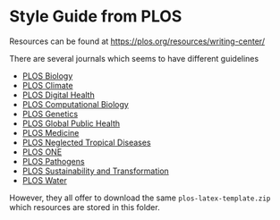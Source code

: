 # Style Guide from PLOS

Resources can be found at <https://plos.org/resources/writing-center/>

There are several journals which seems to have different guidelines

 - [PLOS Biology](https://journals.plos.org/plosbiology/s/submission-guidelines) 
 - [PLOS Climate](https://journals.plos.org/climate/s/submission-guidelines)
 - [PLOS Digital Health](https://journals.plos.org/digitalhealth/s/submission-guidelines)
 - [PLOS Computational Biology](https://journals.plos.org/ploscompbiol/s/submission-guidelines)
 - [PLOS Genetics](https://journals.plos.org/plosgenetics/s/submission-guidelines)
 - [PLOS Global Public Health](https://journals.plos.org/globalpublichealth/s/submission-guidelines)
 - [PLOS Medicine](https://journals.plos.org/plosmedicine/s/submission-guidelines)
 - [PLOS Neglected Tropical Diseases](https://journals.plos.org/plosntds/s/submission-guidelines)
 - [PLOS ONE](https://journals.plos.org/plosone/s/submission-guidelines)
 - [PLOS Pathogens](https://journals.plos.org/plospathogens/s/submission-guidelines)
 - [PLOS Sustainability and Transformation](https://journals.plos.org/sustainabilitytransformation/s/submission-guidelines)
 - [PLOS Water](https://journals.plos.org/water/s/submission-guidelines)

However, they all offer to download the same `plos-latex-template.zip` which resources are stored in this folder. 